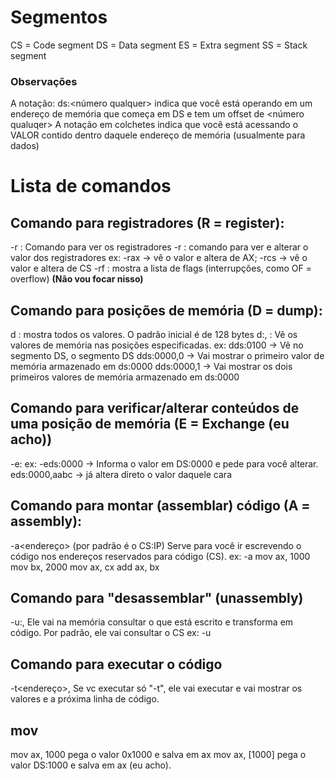 # Segmentos
CS = Code segment
DS = Data segment
ES = Extra segment
SS = Stack segment

### Observações

A notação: ds:<número qualquer> indica que você está operando em um endereço de memória que começa em DS e tem um offset de <número qualuqer>
A notação em colchetes indica que você está acessando o VALOR contido dentro daquele endereço de memória (usualmente para dados)

# Lista de comandos


## Comando para registradores (R = register):
-r : Comando para ver os registradores
-r<reg> : comando para ver e alterar o valor dos registradores
ex: -rax -> vê o valor e altera de AX; -rcs -> vê o valor e altera de CS
-rf : mostra a lista de flags (interrupções, como OF = overflow) **(Não vou focar nisso)**

## Comando para posições de memória (D = dump):
d : mostra todos os valores. O padrão inicial é de 128 bytes
d<segmento>:<offset inicial>,<offset final> : Vê os valores de memória nas posições especificadas.
ex: dds:0100 -> Vê no segmento DS, o segmento DS
dds:0000,0 -> Vai mostrar o primeiro valor de memória armazenado em ds:0000
dds:0000,1 -> Vai mostrar os dois primeiros valores de memória armazenado em ds:0000

## Comando para verificar/alterar conteúdos de uma posição de memória (E = Exchange (eu acho))
-e<segmento>:<offset inicial>
ex: -eds:0000 -> Informa o valor em DS:0000 e pede para você alterar.
eds:0000,aabc -> já altera direto o valor daquele cara

## Comando para montar (assemblar) código (A = assembly):
-a<endereço> (por padrão é o CS:IP)
Serve para você ir escrevendo o código nos endereços reservados para código (CS).
ex: -a
mov ax, 1000
mov bx, 2000
mov ax, cx
add ax, bx

## Comando para "desassemblar" (unassembly)
-u<segmento>:<offset inicial>,<offset fim>
Ele vai na memória consultar o que está escrito e transforma em código.
Por padrão, ele vai consultar o CS
ex: -u

## Comando para executar o código
-t<endereço>,<offset>
Se vc executar só "-t", ele vai executar e vai mostrar os valores e a próxima linha de código.

## mov

mov ax, 1000
pega o valor 0x1000 e salva em ax
mov ax, [1000]
pega o valor DS:1000 e salva em ax (eu acho).
